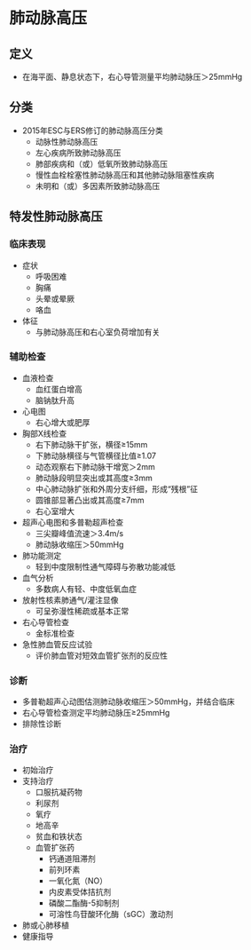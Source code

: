 # 肺动脉高压
## 定义
- 在海平面、静息状态下，右心导管测量平均肺动脉压＞25mmHg
## 分类
- 2015年ESC与ERS修订的肺动脉高压分类
  - 动脉性肺动脉高压
  - 左心疾病所致肺动脉高压
  - 肺部疾病和（或）低氧所致肺动脉高压
  - 慢性血栓栓塞性肺动脉高压和其他肺动脉阻塞性疾病
  - 未明和（或）多因素所致肺动脉高压 
## 特发性肺动脉高压
  ### 临床表现
  - 症状
    - 呼吸困难
    - 胸痛
    - 头晕或晕厥
    - 咯血
  - 体征
    - 与肺动脉高压和右心室负荷增加有关
  ### 辅助检查
  - 血液检查
    - 血红蛋白增高
    - 脑钠肽升高
  - 心电图
    - 右心增大或肥厚
  - 胸部X线检查
    - 右下肺动脉干扩张，横径≥15mm
    - 下肺动脉横径与气管横径比值≥1.07
    - 动态观察右下肺动脉干增宽＞2mm
    - 肺动脉段明显突出或其高度≥3mm
    - 中心肺动脉扩张和外周分支纤细，形成“残根”征
    - 圆锥部显著凸出或其高度≥7mm
    - 右心室增大
  - 超声心电图和多普勒超声检查
    - 三尖瓣峰值流速＞3.4m/s
    - 肺动脉收缩压＞50mmHg
  - 肺功能测定
    - 轻到中度限制性通气障碍与弥散功能减低
  - 血气分析
    - 多数病人有轻、中度低氧血症
  - 放射性核素肺通气/灌注显像
    - 可呈弥漫性稀疏或基本正常
  - 右心导管检查
    - 金标准检查
  - 急性肺血管反应试验
    - 评价肺血管对短效血管扩张剂的反应性
  ### 诊断
  - 多普勒超声心动图估测肺动脉收缩压＞50mmHg，并结合临床
  - 右心导管检查测定平均肺动脉压≥25mmHg
  - 排除性诊断
  ### 治疗
  - 初始治疗
  - 支持治疗
    - 口服抗凝药物
    - 利尿剂
    - 氧疗
    - 地高辛
    - 贫血和铁状态
    - 血管扩张药
      - 钙通道阻滞剂
      - 前列环素
      - 一氧化氮（NO）
      - 内皮素受体拮抗剂
      - 磷酸二酯酶-5抑制剂
      - 可溶性鸟苷酸环化酶（sGC）激动剂
  - 肺或心肺移植
  - 健康指导